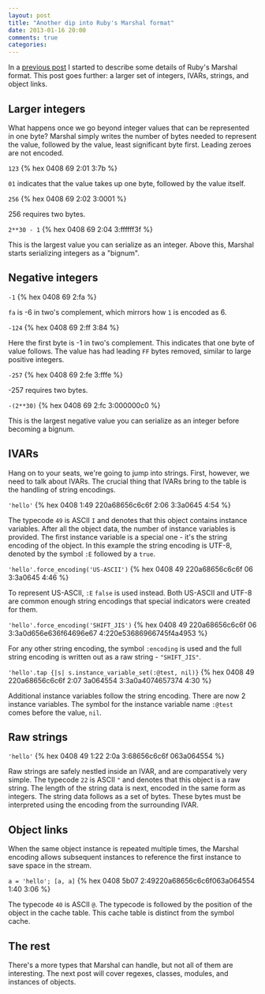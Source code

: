 ```yaml
---
layout: post
title: "Another dip into Ruby's Marshal format"
date: 2013-01-16 20:00
comments: true
categories:
---
```


In a [previous post][part-1] I started to describe some details of
Ruby's Marshal format. This post goes further: a larger set of
integers, IVARs, strings, and object links.

<!-- more -->

## Larger integers

What happens once we go beyond integer values that can be represented
in one byte? Marshal simply writes the number of bytes needed to
represent the value, followed by the value, least significant byte
first. Leading zeroes are not encoded.

`123`
{% hex 0408 69 2:01 3:7b %}

`01` indicates that the value takes up one byte, followed by the value
itself.

`256`
{% hex 0408 69 2:02 3:0001 %}

256 requires two bytes.

`2**30 - 1`
{% hex 0408 69 2:04 3:ffffff3f %}

This is the largest value you can serialize as an integer. Above this,
Marshal starts serializing integers as a "bignum".

## Negative integers

`-1`
{% hex 0408 69 2:fa %}

`fa` is -6 in two's complement, which mirrors how `1` is encoded as 6.

`-124`
{% hex 0408 69 2:ff 3:84 %}

Here the first byte is -1 in two's complement. This indicates that one
byte of value follows. The value has had leading `FF` bytes removed,
similar to large positive integers.

`-257`
{% hex 0408 69 2:fe 3:fffe %}

-257 requires two bytes.

`-(2**30)`
{% hex 0408 69 2:fc 3:000000c0 %}

This is the largest negative value you can serialize as an integer
before becoming a bignum.

## IVARs

Hang on to your seats, we're going to jump into strings. First,
however, we need to talk about IVARs. The crucial thing that IVARs
bring to the table is the handling of string encodings.

`'hello'`
{% hex 0408 1:49 220a68656c6c6f 2:06 3:3a0645 4:54 %}

The typecode `49` is ASCII `I` and denotes that this object contains
instance variables. After all the object data, the number of instance
variables is provided. The first instance variable is a special one -
it's the string encoding of the object. In this example the string
encoding is UTF-8, denoted by the symbol `:E` followed by a `true`.

`'hello'.force_encoding('US-ASCII')`
{% hex 0408 49 220a68656c6c6f 06 3:3a0645 4:46 %}

To represent US-ASCII, `:E` `false` is used instead. Both US-ASCII and
UTF-8 are common enough string encodings that special indicators were
created for them.

`'hello'.force_encoding('SHIFT_JIS')`
{% hex 0408 49 220a68656c6c6f 06 3:3a0d656e636f64696e67 4:220e53686966745f4a4953 %}

For any other string encoding, the symbol `:encoding` is used and the
full string encoding is written out as a raw string - `"SHIFT_JIS"`.

`'hello'.tap {|s| s.instance_variable_set(:@test, nil)}`
{% hex 0408 49 220a68656c6c6f 2:07 3a064554 3:3a0a4074657374 4:30 %}

Additional instance variables follow the string encoding. There are
now 2 instance variables. The symbol for the instance variable name
`:@test` comes before the value, `nil`.

## Raw strings

`'hello'`
{% hex 0408 49 1:22 2:0a 3:68656c6c6f 063a064554 %}

Raw strings are safely nestled inside an IVAR, and are comparatively
very simple. The typecode `22` is ASCII `"` and denotes that this
object is a raw string. The length of the string data is next, encoded in
the same form as integers. The string data follows as a set of
bytes. These bytes must be interpreted using the encoding from the
surrounding IVAR.

## Object links

When the same object instance is repeated multiple times, the Marshal
encoding allows subsequent instances to reference the first instance
to save space in the stream.

`a = 'hello'; [a, a]`
{% hex 0408 5b07 2:49220a68656c6c6f063a064554 1:40 3:06 %}

The typecode `40` is ASCII `@`. The typecode is followed by the
position of the object in the cache table. This cache table is
distinct from the symbol cache.

## The rest

There's a more types that Marshal can handle, but not all of them are
interesting. The next post will cover regexes, classes, modules, and
instances of objects.

[part-1]: http://jakegoulding.com/blog/2013/01/15/a-little-dip-into-rubys-marshal-format/
